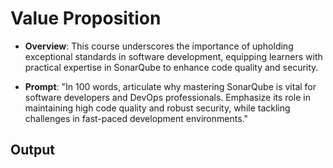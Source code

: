 # Value Proposition

- **Overview**: This course underscores the importance of upholding exceptional standards in software development, equipping learners with practical expertise in SonarQube to enhance code quality and security.

- **Prompt**: "In 100 words, articulate why mastering SonarQube is vital for software developers and DevOps professionals. Emphasize its role in maintaining high code quality and robust security, while tackling challenges in fast-paced development environments."

## Output